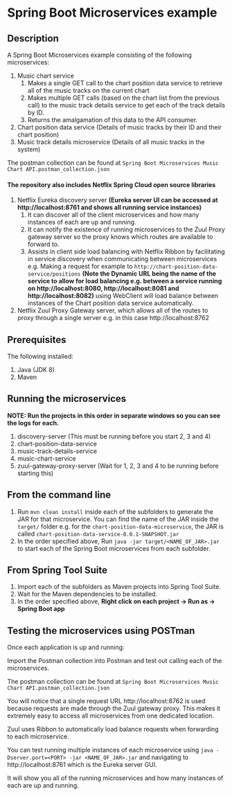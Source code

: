 # Spring Boot Microservices example

## Description

A Spring Boot Microservices example consisting of the following microservices:
1. Music chart service
	1. Makes a single GET call to the chart position data service to retrieve all of the music tracks on the current chart
	2. Makes multiple GET calls (based on the chart list from the previous call) to the music track details service to get each of the track details by ID.
	3. Returns the amalgamation of this data to the API consumer.
2. Chart position data service (Details of music tracks by their ID and their chart position)
3. Music track details microservice (Details of all music tracks in the system)

The postman collection can be found at `Spring Boot Microservices Music Chart API.postman_collection.json`

#### The repository also includes Netflix Spring Cloud open source libraries
1. Netflix Eureka discovery server <strong>(Eureka server UI can be accessed at http://localhost:8761 and shows all running service instances)</strong>
	1. It can discover all of the client microservices and how many instances of each are up and running.
	2. It can notify the existence of running microservices to the Zuul Proxy gateway server so the proxy knows which routes are available to forward to.
	3. Assists in client side load balancing with Netflix Ribbon by facilitating in service discovery when communicating between microservices e.g. Making a request for example to `http://chart-position-data-service/positions` <strong>(Note the Dynamic URL being the name of the service to allow for load balancing e.g. between a service running on http://localhost:8080, http://localhost:8081 and http://localhost:8082)</strong> using WebClient will load balance between instances of the Chart position data service automatically.
2. Netflix Zuul Proxy Gateway server, which allows all of the routes to proxy through a single server e.g. in this case http://localhost:8762

## Prerequisites

The following installed:

1. Java (JDK 8)
2. Maven

## Running the microservices 

<strong> NOTE: Run the projects in this order in separate windows so you can see the logs for each.</strong>
1. discovery-server (This must be running before you start 2, 3 and 4)
2. chart-position-data-service
3. music-track-details-service
4. music-chart-service
5. zuul-gateway-proxy-server (Wait for 1, 2, 3 and 4 to be running before starting this)

## From the command line

1. Run `mvn clean install` inside each of the subfolders to generate the JAR for that microservice. You can find the name of the JAR inside the `target/` folder e.g. for the `chart-position-data-microservice`, the JAR is called `chart-position-data-service-0.0.1-SNAPSHOT.jar`
2. In the order specified above, Run `java -jar target/<NAME_OF_JAR>.jar` to start each of the Spring Boot microservices from each subfolder.

## From Spring Tool Suite

1. Import each of the subfolders as Maven projects into Spring Tool Suite.
2. Wait for the Maven dependencies to be installed.
3. In the order specified above, <strong>Right click on each project -> Run as -> Spring Boot app</strong>
	
## Testing the microservices using POSTman

Once each application is up and running:

Import the Postman collection into Postman and test out calling each of the microservices.

The postman collection can be found at `Spring Boot Microservices Music Chart API.postman_collection.json`

You will notice that a single request URL http://localhost:8762 is used because requests are made through the Zuul gateway proxy. This makes it extremely easy to access all microservices from one dedicated location.

Zuul uses Ribbon to automatically load balance requests when forwarding to each microservice.

You can test running multiple instances of each microservice using
`java -Dserver.port=<PORT> -jar <NAME_OF_JAR>.jar`
and navigating to http://localhost:8761 which is the Eureka server GUI.

It will show you all of the running microservices and how many instances of each are up and running.
